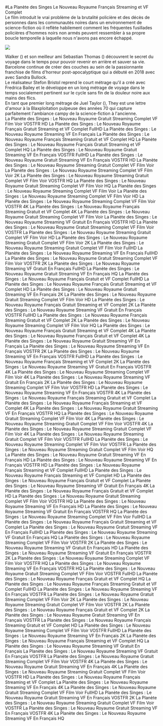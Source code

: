 #La Planète des Singes  Le Nouveau Royaume Français Streaming et VF Complet  
Le film introduit le vrai problème de la brutalité policière et des décès de personnes dans les communautés noires dans un environnement de science-fiction où il reflète habilement comment les fréquentes fusillades policières d'hommes noirs non armés peuvent ressembler à sa propre boucle temporelle à laquelle nous n'avons pas encore échappé.  
  
[![](https://i.imgur.com/qSNzIqt.png)](https://movie.rssnews.media/pJBGqWl.php)  
  
Walker () et son meilleur ami Sebastian Thomas () découvrent le secret du voyage dans le temps pour pouvoir revenir en arrière et sauver sa vie.  
 Barcelone continue de créer des couches au sein de la passionnante franchise de films d'horreur post-apocalyptique qui a débuté en 2018 avec  avec Sandra Bullock.  
Le réalisateur Stefon Bristol reprend le court métrage qu'il a créé avec Fredrica Bailey et le développe en un long métrage de voyage dans le temps socialement pertinent sur le cycle sans fin de la douleur noire aux mains des flics.  
En tant que premier long métrage de Juel Taylor (), They  est une lettre d'amour à la Blaxploitation pulpeuse des années 70 qui capture parfaitement l'ambiance campy de la science-fiction à l'ancienne.  
La Planète des Singes : Le Nouveau Royaume Gratuit Streaming Complet VF Film Voir VOSTFR HD
La Planète des Singes : Le Nouveau Royaume Français Gratuit Streaming et VF Complet FullHD
La Planète des Singes : Le Nouveau Royaume Streaming VF En Français
La Planète des Singes : Le Nouveau Royaume Français Streaming Gratuit et VF Complet HQ
La Planète des Singes : Le Nouveau Royaume Français Gratuit Streaming et VF Complet HQ
La Planète des Singes : Le Nouveau Royaume Gratuit Streaming VF En Français VOSTFR FullHD
La Planète des Singes : Le Nouveau Royaume Gratuit Streaming VF En Français VOSTFR HD
La Planète des Singes : Le Nouveau Royaume Streaming Gratuit Complet VF Film Voir
La Planète des Singes : Le Nouveau Royaume Streaming Complet VF Film Voir 2K
La Planète des Singes : Le Nouveau Royaume Streaming Gratuit Complet VF Film Voir VOSTFR HQ
La Planète des Singes : Le Nouveau Royaume Gratuit Streaming Complet VF Film Voir HQ
La Planète des Singes : Le Nouveau Royaume Streaming Complet VF Film Voir
La Planète des Singes : Le Nouveau Royaume Streaming Complet VF Film Voir HD
La Planète des Singes : Le Nouveau Royaume Streaming Complet VF Film Voir VOSTFR 4K
La Planète des Singes : Le Nouveau Royaume Français Streaming Gratuit et VF Complet 4K
La Planète des Singes : Le Nouveau Royaume Gratuit Streaming Complet VF Film Voir
La Planète des Singes : Le Nouveau Royaume Streaming VF Gratuit En Français VOSTFR HD
La Planète des Singes : Le Nouveau Royaume Gratuit Streaming Complet VF Film Voir VOSTFR
La Planète des Singes : Le Nouveau Royaume Streaming Gratuit Complet VF Film Voir HD
La Planète des Singes : Le Nouveau Royaume Streaming Gratuit Complet VF Film Voir 2K
La Planète des Singes : Le Nouveau Royaume Streaming Gratuit Complet VF Film Voir FullHD
La Planète des Singes : Le Nouveau Royaume Streaming VF En Français FullHD
La Planète des Singes : Le Nouveau Royaume Gratuit Streaming Complet VF Film Voir VOSTFR 2K
La Planète des Singes : Le Nouveau Royaume Streaming VF Gratuit En Français FullHD
La Planète des Singes : Le Nouveau Royaume Gratuit Streaming VF En Français HQ
La Planète des Singes : Le Nouveau Royaume Français Gratuit et VF Complet FullHD
La Planète des Singes : Le Nouveau Royaume Français Gratuit Streaming et VF Complet HD
La Planète des Singes : Le Nouveau Royaume Gratuit Streaming VF En Français 2K
La Planète des Singes : Le Nouveau Royaume Gratuit Streaming Complet VF Film Voir HD
La Planète des Singes : Le Nouveau Royaume Français Gratuit Streaming et VF Complet 2K
La Planète des Singes : Le Nouveau Royaume Streaming VF Gratuit En Français VOSTFR FullHD
La Planète des Singes : Le Nouveau Royaume Français Streaming Gratuit et VF Complet 2K
La Planète des Singes : Le Nouveau Royaume Streaming Complet VF Film Voir HQ
La Planète des Singes : Le Nouveau Royaume Français Gratuit Streaming et VF Complet 4K
La Planète des Singes : Le Nouveau Royaume Français Gratuit et VF Complet 4K
La Planète des Singes : Le Nouveau Royaume Gratuit Streaming VF En Français
La Planète des Singes : Le Nouveau Royaume Streaming VF En Français VOSTFR 2K
La Planète des Singes : Le Nouveau Royaume Streaming VF En Français VOSTFR FullHD
La Planète des Singes : Le Nouveau Royaume Français Streaming et VF Complet 2K
La Planète des Singes : Le Nouveau Royaume Streaming VF Gratuit En Français VOSTFR 4K
La Planète des Singes : Le Nouveau Royaume Streaming Complet VF Film Voir 4K
La Planète des Singes : Le Nouveau Royaume Streaming VF Gratuit En Français 2K
La Planète des Singes : Le Nouveau Royaume Streaming Complet VF Film Voir VOSTFR HD
La Planète des Singes : Le Nouveau Royaume Streaming VF En Français VOSTFR 4K
La Planète des Singes : Le Nouveau Royaume Français Streaming Gratuit et VF Complet
La Planète des Singes : Le Nouveau Royaume Français Streaming et VF Complet 4K
La Planète des Singes : Le Nouveau Royaume Gratuit Streaming VF En Français VOSTFR HQ
La Planète des Singes : Le Nouveau Royaume Gratuit Streaming Complet VF Film Voir 4K
La Planète des Singes : Le Nouveau Royaume Streaming Gratuit Complet VF Film Voir VOSTFR 4K
La Planète des Singes : Le Nouveau Royaume Streaming Gratuit Complet VF Film Voir 4K
La Planète des Singes : Le Nouveau Royaume Streaming Gratuit Complet VF Film Voir VOSTFR FullHD
La Planète des Singes : Le Nouveau Royaume Streaming Complet VF Film Voir VOSTFR
La Planète des Singes : Le Nouveau Royaume Streaming Gratuit Complet VF Film Voir HQ
La Planète des Singes : Le Nouveau Royaume Gratuit Streaming VF En Français HD
La Planète des Singes : Le Nouveau Royaume Streaming VF En Français VOSTFR HD
La Planète des Singes : Le Nouveau Royaume Français Streaming et VF Complet FullHD
La Planète des Singes : Le Nouveau Royaume Français Streaming et VF Complet HD
La Planète des Singes : Le Nouveau Royaume Français Gratuit et VF Complet
La Planète des Singes : Le Nouveau Royaume Streaming VF Gratuit En Français 4K
La Planète des Singes : Le Nouveau Royaume Français Gratuit et VF Complet HD
La Planète des Singes : Le Nouveau Royaume Gratuit Streaming Complet VF Film Voir VOSTFR HQ
La Planète des Singes : Le Nouveau Royaume Streaming VF En Français HD
La Planète des Singes : Le Nouveau Royaume Streaming VF Gratuit En Français VOSTFR HQ
La Planète des Singes : Le Nouveau Royaume Streaming Complet VF Film Voir FullHD
La Planète des Singes : Le Nouveau Royaume Français Gratuit Streaming et VF Complet
La Planète des Singes : Le Nouveau Royaume Gratuit Streaming VF En Français FullHD
La Planète des Singes : Le Nouveau Royaume Streaming VF Gratuit En Français HQ
La Planète des Singes : Le Nouveau Royaume Streaming Complet VF Film Voir VOSTFR 2K
La Planète des Singes : Le Nouveau Royaume Streaming VF Gratuit En Français HD
La Planète des Singes : Le Nouveau Royaume Streaming VF Gratuit En Français VOSTFR 2K
La Planète des Singes : Le Nouveau Royaume Streaming Complet VF Film Voir VOSTFR HQ
La Planète des Singes : Le Nouveau Royaume Streaming VF En Français VOSTFR HQ
La Planète des Singes : Le Nouveau Royaume Gratuit Streaming Complet VF Film Voir VOSTFR FullHD
La Planète des Singes : Le Nouveau Royaume Français Gratuit et VF Complet HQ
La Planète des Singes : Le Nouveau Royaume Français Streaming Gratuit et VF Complet FullHD
La Planète des Singes : Le Nouveau Royaume Streaming VF En Français VOSTFR
La Planète des Singes : Le Nouveau Royaume Gratuit Streaming Complet VF Film Voir 2K
La Planète des Singes : Le Nouveau Royaume Streaming Gratuit Complet VF Film Voir VOSTFR 2K
La Planète des Singes : Le Nouveau Royaume Français Gratuit et VF Complet 2K
La Planète des Singes : Le Nouveau Royaume Gratuit Streaming VF En Français VOSTFR
La Planète des Singes : Le Nouveau Royaume Français Streaming Gratuit et VF Complet HD
La Planète des Singes : Le Nouveau Royaume Streaming Complet VF Film Voir VOSTFR FullHD
La Planète des Singes : Le Nouveau Royaume Streaming VF En Français 2K
La Planète des Singes : Le Nouveau Royaume Français Streaming et VF Complet HQ
La Planète des Singes : Le Nouveau Royaume Streaming VF Gratuit En Français
La Planète des Singes : Le Nouveau Royaume Streaming VF Gratuit En Français VOSTFR
La Planète des Singes : Le Nouveau Royaume Gratuit Streaming Complet VF Film Voir VOSTFR 4K
La Planète des Singes : Le Nouveau Royaume Gratuit Streaming VF En Français 4K
La Planète des Singes : Le Nouveau Royaume Streaming Gratuit Complet VF Film Voir VOSTFR HD
La Planète des Singes : Le Nouveau Royaume Français Streaming et VF Complet
La Planète des Singes : Le Nouveau Royaume Streaming VF En Français 4K
La Planète des Singes : Le Nouveau Royaume Gratuit Streaming Complet VF Film Voir FullHD
La Planète des Singes : Le Nouveau Royaume Gratuit Streaming VF En Français VOSTFR 2K
La Planète des Singes : Le Nouveau Royaume Streaming Gratuit Complet VF Film Voir VOSTFR
La Planète des Singes : Le Nouveau Royaume Gratuit Streaming VF En Français VOSTFR 4K
La Planète des Singes : Le Nouveau Royaume Streaming VF En Français HQ
